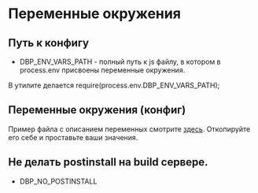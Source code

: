 # Переменные окружения

## Путь к конфигу

* DBP_ENV_VARS_PATH - полный путь к js файлу, в котором в process.env присвоены переменные окружения.

В утилите делается require(process.env.DBP_ENV_VARS_PATH);

## Переменные окружения (конфиг)

Пример файла с описанием переменных смотрите [здесь](https://github.com/Dzenly/db-presets/blob/master/cfg/cfg-template.js).
Откопируйте его себе и проставьте ваши значения.

## Не делать postinstall на build сервере.

* DBP_NO_POSTINSTALL
